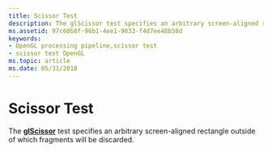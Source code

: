 ```yaml
---
title: Scissor Test
description: The glScissor test specifies an arbitrary screen-aligned rectangle outside of which fragments will be discarded.
ms.assetid: 97c60b8f-96b1-4ee1-9033-f4d7ee48b58d
keywords:
- OpenGL processing pipeline,scissor test
- scissor test OpenGL
ms.topic: article
ms.date: 05/31/2018
---
```


# Scissor Test

The [**glScissor**](glscissor.md) test specifies an arbitrary screen-aligned rectangle outside of which fragments will be discarded.

 

 





